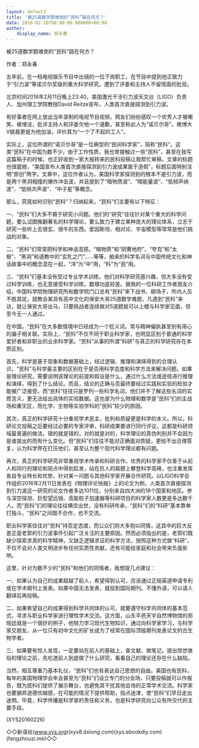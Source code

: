 ```yaml
---
layout: default
title: '被25道数学题难倒的“民科”路在何方？'
date: 2016-02-26T00:00:00.000000+08:00
author:
    display_name: 郑永春
---
```


被25道数学题难倒的“民科”路在何方？

作者：郑永春

五年前，在一档电视娱乐节目中出镜的一位下岗职工，在节目中提到他正致力于“引力波”等诺贝尔奖级的重大科学研究，遭到了评委和主持人不留情面的批驳。

北京时间2016年2月11日晚上23:40，美国激光干涉引力波天文台（LIGO）负责人、加州理工学院教授David Reitze宣布，人类首次直接探测到引力波。

有好事者在网上放出当年录制的电视节目视频，网友们纷纷感叹一个优秀人才被嘲笑、被埋没，批评主持人和评委欠他一个道歉，甚至称此人为“诺贝尔哥”。微博大V姚晨更是为他加油，评价其为“一个了不起的工人”。

实际上，这位所谓的“诺贝尔哥”是一位典型的“民间科学家”，简称“民科”。这类“民科”在中国为数不少。由于工作性质，我也曾接触过一些“民科”，甚至在我写这篇稿子的时候，也正好收到一家大报转来的民科投稿让我帮忙审稿，文章的标题也很震撼，“美国宣布人类首次直接探测到引力波成果属于造假”，标题后面特别注明“原创”两字。文章中，这位作者认为，美国科学家探测到的根本不是引力波，而是两个黑洞相撞的爆炸冲击波，并且提到了“暗物质波”、“暗能量波”、“低频声纳波”、“低频次声波”、“中子星”等概念。

那么，究竟如何识别“民科”？归纳起来，“民科”们主要有以下特征：

一、“民科”们大多不屑于研究小问题。他们的“研究”往往针对某个重大的科学问题，要么试图推翻著名的科学理论，要么致力于建立某种庞大的理论体系，立志于研究一些听上去很玄、很牛的东西。爱因斯坦、相对论、宇宙模型等常常是他们挑战的对象。

二、“民科”们常常把科学和神话混搭。“暗物质”和“阴曹地府”、“夸克”和“太极”、“黑洞”和道教中的“玄牝之门”……等等，舶来的科学名词与中国传统文化和神话故事中的概念混在一起，“洋”为“中”用，“科”为“民”用。

三、“民科”们基本没有受过专业学术训练。他们对科学研究感兴趣，但大多没有受过科学训练，也无意接受科学训练，数理功底较差。据我的一位科研工作者朋友介绍，中国科学院物理研究所和数学院门口总有“民科”来下战书、砸场子，所内人员不胜其扰，就教会某具有高中文化的保安大哥25道数学难题，凡遇到“民科”来访，就让保安大哥出马，只要挑战者连续做对5道题就可以上楼与科学家见面，但至今无一人通过。

在中国，“民科”在大多数情境中已经成为一个贬义词，常与精神偏执甚至别有用心的骗子相关联。实际上，“民科”不仅不同于职业科学家，也明显区别于普通的科学爱好者和非职业的业余科学家。“民科”从事的所谓“科研”与真正的科学研究存在本质区别。

首先，科学是基于现象和数据基础上，经过逻辑、推理和演绎得到的合理认识。“民科”与科学最主要的区别在于是否用科学态度和科学方法来解决问题。如果是理论研究，需要说明该理论的前提和假设是什么，通过什么方法或途径进行推理和演绎，得到了什么结论。而且，结论的正确与否最终要经过实践和实验的检验才能被广泛接受。而“民科”往往只是罗列一些科学名词，他们并不了解这些名词的实质含义，更无法给出具体的实验数据。这也是为什么物理和数学是“民科”们的主战场和重灾区，而化学、生物等实验学科的“民科”较少的原因。

其次，真正的科学研究十分重视学术民主，批判和质疑更是科学的本义。所以，科研论文投稿之后要经过必要的专家评审，科研成果要进行同行评议，这都是科研领域最普遍的做法。错的就是错的，对的就是对的，科学理论的真伪判别并不会因为是谁提出的而有什么变化。但“民科”们往往不能对正确面对质疑，更给不出合理答复，认为科学界在打压他们，甚至认为整个现代科学理论都有问题。

再次，真正的科学研究非常重视学术传承和科研合作。优秀的科学家不仅善于从前人和同行的理论和观点中得到启发，站在巨人的肩膀上攀登科学高峰，也注重发挥各自专业特长和优势，针对某一问题与其他科学家开展合作研究。以LIGO科学合作组织2016年2月11日发表在《物理评论快报》上的论文为例，人类首次直接探测到引力波这一研究的论文作者多达1011位，分别来自四大洲的18个国家和地区。参与深空探测、巨型望远镜、高能粒子加速器等科研项目的科学家人数更是多达数千人。而“民科”们的理论往往横空出世，没有科研传承，“民科”们的“科研”基本靠单打独斗，“民科”之间既不合作，也不交流。

职业科学家往往对“民科”持否定态度，而公众们则大多抱以同情，这其中的巨大反差正是老郭的引力波事件引起广泛关注的主要原因。然而必须指出的是，老郭们既缺少探索求真的科学精神，又缺乏逻辑求证的科学方法，按照这种方式做“科研”，不仅不会对人类文明进步有任何实质性贡献，还有可能给家庭和社会带来负面影响。

这里，针对为数不少的“民科”和他们的同情者，我想提几点建议：

一、如果认为自己的成果超越了前人，希望得到认可，应该通过正规渠道申请专利或在学术期刊上发表。如果中国无法发表，就投到国际期刊。不懂外语，可以请人翻译后再投稿。

二、如果希望自己的成果得到科学共同体的认可，就要遵守科学共同体的基本范式，寻求与职业科学家进行理性学术交流。这方面，山东平邑天宇自然博物馆的郑晓廷就是一个很好的例子，他努力学习现代生物知识，通过向科学家学习，与科学家交朋友，从一位只有初中文化的矿长成为了经常在国际顶级期刊发表论文的古生物学者。

三、如果要有惊人发现，一定要站在前人的基础上，查文献、做笔记。提出惊世骇俗的理论之前，先吃透前人到底做了什么研究，看看自己的理论还存在什么缺陷。

当然，相互尊重乃基本礼仪，“民科”们也有表达自己思想的自由。美国也有民科，每年的美国物理学会年会甚至为“民科”们设立专门的分会场，只要投稿就可以作报告，既为民科们提供了展示舞台，也避免其干扰其他会场的正常学术交流。科学家也要摒弃道德优越感，在可能的情况下提供帮助，指点迷津，使“民科”们早日走出迷惘。毕竟，科学传播是科学家的责任和义务，也是科学研究向公众有所交代的主要手段。

(XYS20160226)

◇◇新语丝(www.xys.org)(xys8.dxiong.com)(xys.ebookdiy.com)(fangzhouzi.me)◇◇

